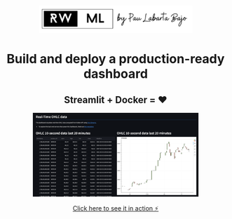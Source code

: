 <div align="center">
    <a href='https://www.realworldml.xyz/'><img src='../assets/rwml_logo.png' width='350'></a>    
</div>

<div align="center">
    <h1>Build and deploy a production-ready dashboard</h1>
    <h2>Streamlit + Docker = ❤️</h2>
    
</div>

<div align="center">
  <a href="PENDING">
    <img src="../assets/dashboard.png" alt="Intro to the course" style="width:75%;">
    <p>Click here to see it in action ⚡</p>
  </a>
</div>

